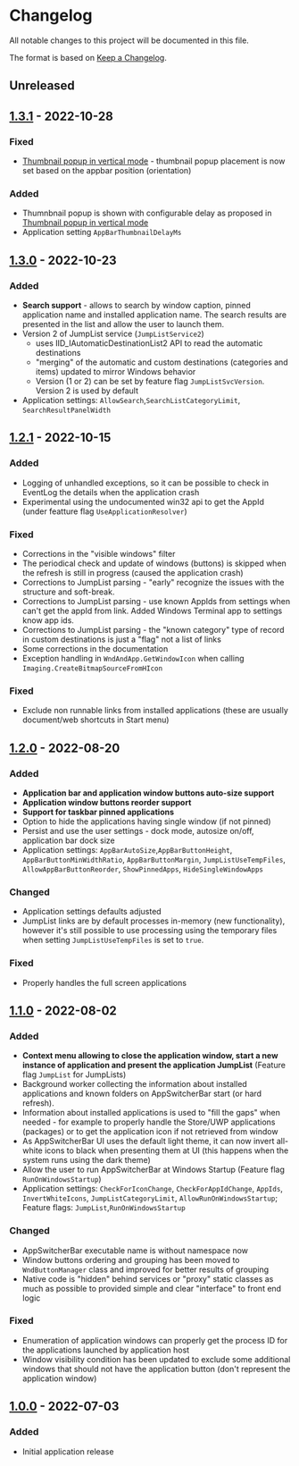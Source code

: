 # Changelog #
All notable changes to this project will be documented in this file.

The format is based on [Keep a Changelog](https://keepachangelog.com/en/1.0.0/).

## Unreleased ##

## [1.3.1] - 2022-10-28 ##
### Fixed ###
- [Thumbnail popup in vertical mode](https://github.com/adamecr/AppSwitcherBar/issues/3) - thumbnail popup placement is now set based on the appbar position (orientation)

### Added ###
- Thumnbnail popup is shown with configurable delay as proposed in [Thumbnail popup in vertical mode](https://github.com/adamecr/AppSwitcherBar/issues/3)
- Application setting `AppBarThumbnailDelayMs`

## [1.3.0] - 2022-10-23 ##
### Added ###
- **Search support** - allows to search by window caption, pinned application name and installed application name. The search results are presented in the list and allow the user to launch them.
- Version 2 of JumpList service (`JumpListService2`)
  - uses IID_IAutomaticDestinationList2 API to read the automatic destinations
  - "merging" of the automatic and custom destinations (categories and items) updated to mirror Windows behavior
  - Version (1 or 2) can be set by feature flag `JumpListSvcVersion`. Version 2 is used by default
- Application settings: `AllowSearch`,`SearchListCategoryLimit`, `SearchResultPanelWidth`

## [1.2.1] - 2022-10-15 ##
### Added ###
- Logging of unhandled exceptions, so it can be possible to check in EventLog the details when the application crash
- Experimental using the undocumented win32 api to get the AppId (under featture flag `UseApplicationResolver`)

### Fixed ###
- Corrections in the "visible windows" filter
- The periodical check and update of windows (buttons) is skipped when the refresh is still in progress (caused the application crash)
- Corrections to JumpList parsing - "early" recognize the issues with the structure and soft-break.
- Corrections to JumpList parsing - use known AppIds from settings when can't get the appId from link. Added Windows Terminal app to settings know app ids.
- Corrections to JumpList parsing - the "known category" type of record in custom destinations is just a "flag" not a list of links
- Some corrections in the documentation
- Exception handling in `WndAndApp.GetWindowIcon` when calling `Imaging.CreateBitmapSourceFromHIcon`


### Fixed ###
- Exclude non runnable links from installed applications (these are usually document/web shortcuts in Start menu)

## [1.2.0] - 2022-08-20 ##
### Added ###
- **Application bar and application window buttons auto-size support**
- **Application window buttons reorder support**
- **Support for taskbar pinned applications**
- Option to hide the applications having single window (if not pinned)
- Persist and use the user settings - dock mode, autosize on/off, application bar dock size
- Application settings: `AppBarAutoSize`,`AppBarButtonHeight`, `AppBarButtonMinWidthRatio`, `AppBarButtonMargin`, `JumpListUseTempFiles`, `AllowAppBarButtonReorder`, `ShowPinnedApps`, `HideSingleWindowApps`

### Changed ###
- Application settings defaults adjusted
- JumpList links are by default processes in-memory (new functionality), however it's still possible to use processing using the temporary files when setting `JumpListUseTempFiles` is set to `true`.

### Fixed ###
- Properly handles the full screen applications

## [1.1.0] - 2022-08-02 ##
### Added ###
- **Context menu allowing to close the application window, start a new instance of application and present the application JumpList**  (Feature flag `JumpList` for JumpLists)
- Background worker collecting the information about installed applications and known folders on AppSwitcherBar start (or hard refresh).
- Information about installed applications is used to "fill the gaps" when needed - for example to properly handle the Store/UWP applications (packages) or to get the application icon if not retrieved from window
- As AppSwitcherBar UI uses the default light theme, it can now invert all-white icons to black when presenting them at UI (this happens when the system runs using the dark theme) 
- Allow the user to run AppSwitcherBar at Windows Startup (Feature flag `RunOnWindowsStartup`)
- Application settings: `CheckForIconChange`, `CheckForAppIdChange`, `AppIds`, `InvertWhiteIcons`, `JumpListCategoryLimit`, `AllowRunOnWindowsStartup`; Feature flags: `JumpList`,`RunOnWindowsStartup`

### Changed ###
- AppSwitcherBar executable name is without namespace now
- Window buttons ordering and grouping has been moved to `WndButtonManager` class and improved for better results of grouping
- Native code is "hidden" behind services or "proxy" static classes as much as possible to provided simple and clear "interface" to front end logic 

### Fixed ###
- Enumeration of application windows can properly get the process ID for the applications launched by application host
- Window visibility condition has been updated to exclude some additional windows that should not have the application button (don't represent the application window)

## [1.0.0] - 2022-07-03 ##
### Added ###
- Initial application release

[1.3.1]: https://github.com/adamecr/AppSwitcherBar/compare/v1.3.0...v1.3.1
[1.3.0]: https://github.com/adamecr/AppSwitcherBar/compare/v1.2.1...v1.3.0
[1.2.1]: https://github.com/adamecr/AppSwitcherBar/compare/v1.2.0...v1.2.1
[1.2.0]: https://github.com/adamecr/AppSwitcherBar/compare/v1.1.0...v1.2.0
[1.1.0]: https://github.com/adamecr/AppSwitcherBar/compare/v1.0.0...v1.1.0
[1.0.0]: https://github.com/adamecr/AppSwitcherBar/releases/tag/v1.0.0